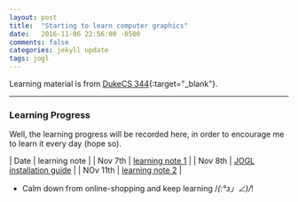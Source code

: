 ```yaml
---
layout: post
title:  "Starting to learn computer graphics"
date:   2016-11-06 22:56:00 -0500
comments: false
categories: jekyll update
tags: jogl
---
```


Learning material is from [DukeCS 344](https://www.cs.duke.edu/courses/compsci344/spring15/){:target="_blank"}.

---

### Learning Progress
Well, the learning progress will be recorded here, in order to encourage me to learn it every day (hope so).

| Date | learning note |
| Nov 7th | [learning note 1]() |
| Nov 8th | [JOGL installation guide]() |
| NOv 11th | [learning note 2]() |

- Calm down from online-shopping and keep learning /_(:°з」∠)/_!
